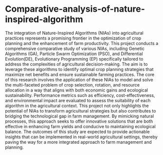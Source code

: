 # Comparative-analysis-of-nature-inspired-algorithm
The integration of Nature-Inspired Algorithms (NIAs) into agricultural practices represents a promising
frontier in the optimization of crop planning and the enhancement of farm productivity. This project
conducts a comprehensive comparative study of various NIAs, including Genetic Algorithms (GA),
Particle Swarm Optimization (PSO), and Differential Evolution(DE), Evolutionary Programming (EP)
specifically tailored to address the complexities of agricultural decision-making. The aim is to leverage
these algorithms to identify optimal crop planning strategies that maximize net benefits and ensure
sustainable farming practices.
The core of this research involves the application of these NIAs to model and solve the multi-faceted
problem of crop selection, rotation, and resource allocation in a way that aligns with both economic gains
and ecological sustainability. Performance metrics such as efficiency, cost-effectiveness, and
environmental impact are evaluated to assess the suitability of each algorithm in the agricultural context.
This project not only highlights the potential of NIAs to transform agricultural strategies but also
contributes to bridging the technological gap in farm management. By mimicking natural processes, this
approach seeks to offer innovative solutions that are both effective in enhancing farm yields and conducive
to maintaining ecological balance. The outcomes of this study are expected to provide actionable insights
that can be implemented in real-world agricultural settings, thereby paving the way for a more integrated
approach to farm management and planning.
